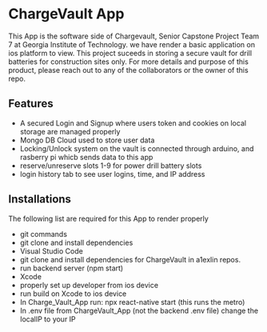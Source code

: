 # ChargeVault App
This App is the software side of Chargevault, Senior Capstone Project Team 7 at Georgia Institute of Technology.
we have render a basic application on ios platform to view. This project suceeds in storing a secure vault for drill batteries for construction sites only. For more details and purpose of this product, please reach out to any of the collaborators or the owner of this repo. 

## Features
- A secured Login and Signup where users token and cookies on local storage are managed properly
- Mongo DB Cloud used to store user data
- Locking/Unlock system on the vault is connected through arduino, and rasberry pi whicb sends data to this app
- reserve/unreserve slots 1-9 for power drill battery slots
- login history tab to see user logins, time, and IP address

## Installations
The following list are required for this App to render properly
 - git commands
 - git clone and install dependencies
 - Visual Studio Code
 - git clone and install dependencies for ChargeVault in a1exlin repos. 
 - run backend server (npm start)
 - Xcode
 - properly set up developer from ios device 
 - run build on Xcode to ios device
 - In Charge_Vault_App run: npx react-native start (this runs the metro)
 - In .env file from ChargeVault_App (not the backend .env file) change the localIP to your IP

 
